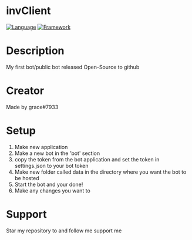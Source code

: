 # invClient
[![Language](https://img.shields.io/badge/Language-Node.js-green?style=for-the-badge&logo=node.js)](https://nodejs.org)
[![Framework](https://img.shields.io/badge/Framework-Discord.js-dodgerblue?style=for-the-badge&logo=discord)](https://discord.js.org)

# Description
My first bot/public bot released Open-Source to github

# Creator
Made by grace#7933

# Setup
1. Make new application
2. Make a new bot in the 'bot' section
3. copy the token from the bot application and set the token in settings.json to your bot token
4. Make new folder called data in the directory where you want the bot to be hosted
5. Start the bot and your done!
6. Make any changes you want to

# Support 
Star my repository to and follow me support me
